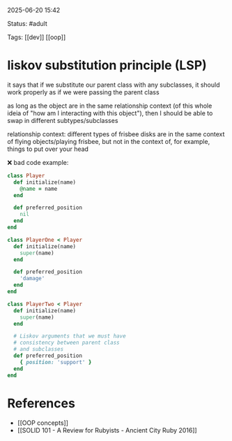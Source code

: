 2025-06-20 15:42

Status: #adult

Tags: [[dev]] [[oop]]

# liskov substitution principle (LSP)

it says that if we substitute our parent class with any subclasses, it should work properly as if we were passing the parent class

as long as the object are in the same relationship context (of this whole ideia of "how am I interacting with this object"), then I should be able to swap in different subtypes/subclasses

relationship context:
different types of frisbee disks are in the same context of flying objects/playing frisbee, but not in the context of, for example, things to put over your head

❌ bad code example:
```ruby
class Player
  def initialize(name)
    @name = name
  end

  def preferred_position
    nil
  end
end

class PlayerOne < Player
  def initialize(name)
    super(name)
  end

  def preferred_position
    'damage'
  end
end

class PlayerTwo < Player
  def initialize(name)
    super(name)
  end

  # Liskov arguments that we must have
  # consistency between parent class
  # and subclasses
  def preferred_position
    { position: 'support' }
  end
end
```




# References

- [[OOP concepts]]
- [[SOLID 101 - A Review for Rubyists - Ancient City Ruby 2016]]
